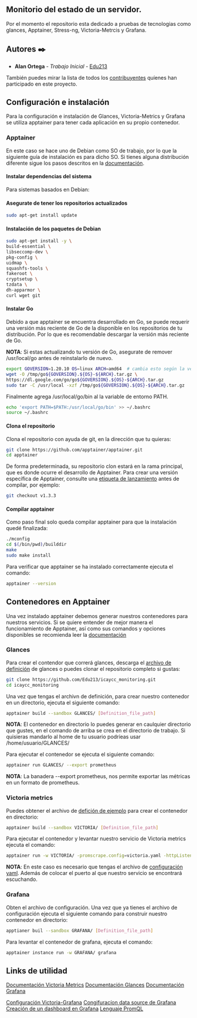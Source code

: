 ## Monitorio del estado de un servidor.

Por el momento el repositorio esta dedicado a pruebas de tecnologias como glances, Apptainer, Stress-ng, Victoria-Metrcis y Grafana.

## Autores ✒️

- **Alan Ortega** - _Trabajo Inicial_ - [Edu213](https://github.com/Edu213/)

También puedes mirar la lista de todos los [contribuyentes](https://github.com/your/project/contributors) quíenes han participado en este proyecto.

## Configuración e instalación

Para la configuración e instalación de Glances, Victoria-Metrics y Grafana se utiliza apptainer para tener cada aplicación en su propio contenedor.

### Apptainer

En este caso se hace uno de Debian como SO de trabajo, por lo que la siguiente guía de instalación es para dicho SO. Si tienes alguna distribución diferente sigue los pasos descritos en la [documentación](https://github.com/apptainer/apptainer/blob/main/INSTALL.md).

#### Instalar dependencias del sistema

Para sistemas basados en Debian:

#### Asegurate de tener los repositorios actualizados

```bash
sudo apt-get install update
```

#### Instalación de los paquetes de Debian

```bash
sudo apt-get install -y \
build-essential \
libseccomp-dev \
pkg-config \
uidmap \
squashfs-tools \
fakeroot \
cryptsetup \
tzdata \
dh-apparmor \
curl wget git
```

#### Instalar Go

Debido a que apptainer se encuentra desarrollado en Go, se puede requerir una versión más reciente de Go de la disponible en los repositorios de tu distribución. Por lo que es recomendable descargar la versión más reciente de Go.

**NOTA**: Si estas actualizando tu versión de Go, asegurate de remover /usr/local/go antes de reinstalarlo de nuevo.

```bash
export GOVERSION=1.20.10 OS=linux ARCH=amd64  # cambia esto según la version que gustes
wget -O /tmp/go${GOVERSION}.${OS}-${ARCH}.tar.gz \
https://dl.google.com/go/go${GOVERSION}.${OS}-${ARCH}.tar.gz
sudo tar -C /usr/local -xzf /tmp/go${GOVERSION}.${OS}-${ARCH}.tar.gz
```

Finalmente agrega /usr/local/go/bin al la variable de entorno PATH.

```bash
echo 'export PATH=$PATH:/usr/local/go/bin' >> ~/.bashrc
source ~/.bashrc
```

#### Clona el repositorio

Clona el repositorio con ayuda de git, en la dirección que tu quieras:

```bash
git clone https://github.com/apptainer/apptainer.git
cd apptainer
```

De forma predeterminada, su repositorio clon estará en la rama principal, que es donde ocurre el desarrollo de Apptainer. Para crear una versión específica de Apptainer, consulte una [etiqueta de lanzamiento](https://github.com/apptainer/apptainer/tags) antes de compilar, por ejemplo:

```bash
git checkout v1.3.3
```

#### Compilar apptainer

Como paso final solo queda compilar apptainer para que la instalación quedé finalizada:

```bash
./mconfig
cd $(/bin/pwd)/builddir
make
sudo make install
```

Para verificar que apptainer se ha instalado correctamente ejecuta el comando:

```bash
apptainer --version
```

## Contenedores en Apptainer

Una vez instalado apptainer debemos generar nuestros contenedores para nuestros servicios. Si se quiere entender de mejor manera el funcionamiento de Apptainer, así como sus comandos y opciones disponibles se recomienda leer la [documentación](https://apptainer.org/docs/user/latest/)

### Glances

Para crear el contendor que correrá glances, descarga el [archivo de definición](https://github.com/Edu213/icaycc_monitoring/tree/main/definitionFiles) de glances o puedes clonar el repositorio completo si gustas:

```bash
git clone https://github.com/Edu213/icaycc_monitoring.git
cd icaycc_monitoring
```

Una vez que tengas el archivn de definición, para crear nuestro contenedor en un directorio, ejecuta el siguiente comando:

```bash
apptainer build --sandbox GLANCES/ [Definition_file_path]
```

**NOTA**: El contenedor en directorio lo puedes generar en caulquier directorio que gustes, en el comando de arriba se crea en el directorio de trabajo. Si quisieras mandarlo al home de tu usuario podríeas usar /home/usuario/GLANCES/

Para ejecutar el contenedor se ejecuta el siguiente comando:

```bash
apptainer run GLANCES/ --export prometheus
```

**NOTA**: La banadera --export prometheus, nos permite exportar las métricas en un formato de prometheus.

### Victoria metrics

Puedes obtener el archivo de [defición de ejemplo]() para crear el contenedor en directorio:

```bash
apptainer build --sandbox VICTORIA/ [Definition_file_path]
```

Para ejecutar el contenedor y levantar nuestro servicio de Victoria metrics ejecuta el comando:

```bash
apptainer run -w VICTORIA/ -promscrape.config=victoria.yaml -httpListenAddr=":17002
```

**NOTA**: En este caso es necesario que tengas el archivo de [configuración yaml](https://github.com/Edu213/icaycc_monitoring/tree/main/configFiles). Además de colocar el puerto al que nuestro servicio se encontrará escuchando.

### Grafana

Obten el archivo de configuración. Una vez que ya tienes el archivo de configuración ejecuta el siguiente comando para construir nuestro contenedor en directorio:

```bash
apptianer buil --sandbox GRAFANA/ [Definition_file_path]
```

Para levantar el contenedor de grafana, ejecuta el comando:

```bash
apptainer instance run -w GRAFANA/ grafana
```

## Links de utilidad

[Documentación Victoria Metrics](https://docs.victoriametrics.com/)
[Documentación Glances](https://glances.readthedocs.io/en/develop/#)
[Documentación Grafana](https://grafana.com/docs/grafana/latest/)

[Configuración Victoria-Grafana](https://docs.victoriametrics.com/#prometheus-setup)
[Congifuracíon data source de Grafana](https://grafana.com/docs/grafana/latest/datasources/prometheus/configure-prometheus-data-source/)
[Creación de un dashboard en Grafana](https://grafana.com/docs/grafana/latest/getting-started/build-first-dashboard/)
[Lenguaje PromQL](https://prometheus.io/docs/prometheus/latest/querying/basics/)
